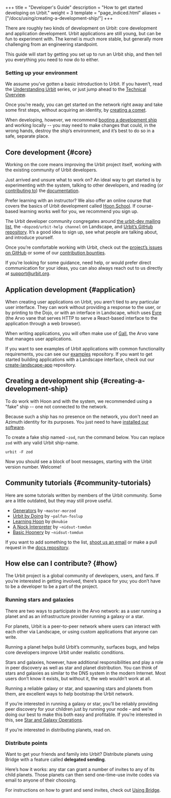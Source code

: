 +++
title = "Developer's Guide"
description = "How to get started developing on Urbit."
weight = 3
template = "page_indiced.html"
aliases = ["/docs/using/creating-a-development-ship/"]
+++

There are roughly two kinds of development on Urbit: core development and application development. Urbit applications are still young, but can be fun to experiment with. The kernel is much more stable, but generally more challenging from an engineering standpoint.

This guide will start by getting you set up to run an Urbit ship, and then tell you everything you need to now do to either.

### Setting up your environment

We assume you’ve gotten a basic introduction to Urbit. If you haven’t, read the [Understanding Urbit](@/understanding-urbit/_index.md) series, or just jump ahead to the [Technical Overview](@/understanding-urbit/technical-overview.md).

Once you’re ready, you can get started on the network right away and take some first steps, without acquiring an identity, by [creating a comet](@/using/operations/creating-a-comet.md).

When developing, however, we recommend [booting a development ship](#creating-a-development-ship) and working locally -- you may need to make changes that could, in the wrong hands, destroy the ship’s environment, and it’s best to do so in a safe, separate place.

## Core development {#core}

Working on the core means improving the Urbit project itself, working with the existing community of Urbit developers. 

Just arrived and unsure what to work on? An ideal way to get started is by experimenting with the system, talking to other developers, and reading (or [contributing to](https://github.com/urbit/docs)) the [documentation](/docs/).

Prefer learning with an instructor? We also offer an online course that covers the basics of Urbit development called [Hoon School](@/hoonschool.md). If course-based learning works well for you, we recommend you sign up.

The Urbit developer community congregates around [the urbit-dev mailing list](https://groups.google.com/a/urbit.org/forum/#!forum/dev), the `~dopzod/urbit-help channel` on Landscape, and [Urbit’s GitHub repository](https://github.com/urbit/urbit). It’s a good idea to sign up, see what people are talking about, and introduce yourself.

Once you’re comfortable working with Urbit, check out the [project’s issues on GitHub](https://github.com/urbit/urbit/issues) or some of our [contribution bounties](https://grants.urbit.org/).

If you’re looking for some guidance, need help, or would prefer direct communication for your ideas, you can also always reach out to us directly at [support@urbit.org](mailto:support@urbit.org).

## Application development {#application}

When creating user applications on Urbit, you aren’t tied to any particular user interface. They can work without providing a response to the user, or by printing to the Dojo, or with an interface in Landscape, which uses [Eyre](@/docs/tutorials/arvo/eyre.md) (the Arvo vane that serves HTTP to serve a React-based interface to the application through a web browser).

When writing applications, you will often make use of [Gall](@/docs/tutorials/hoon/gall.md), the Arvo vane that manages user applications.

If you want to see examples of Urbit applications with common functionality requirements, you can see our [examples](https://github.com/urbit/examples) repository. If you want to get started building applications with a Landscape interface, check out our [create-landscape-app](https://github.com/urbit/create-landscape-app) repository.


## Creating a development ship {#creating-a-development-ship}

To do work with Hoon and with the system, we recommended using a "fake" ship -- one not connected to the network.

Because such a ship has no presence on the network, you don't need an Azimuth identity for its purposes. You just need to have [installed our software](/using/install).

To create a fake ship named `~zod`, run the command below. You can replace `zod` with any valid Urbit ship-name.

```
urbit -F zod
```

Now you should see a block of boot messages, starting with the Urbit version number. Welcome!

## Community tutorials {#community-tutorials}

Here are some tutorials written by members of the Urbit community. Some are a little outdated, but they may still prove useful.

- [Generators](https://github.com/joemfb/mardev/tree/master/docs/gen) by `~master-morzod`
- [Urbit by Doing](https://github.com/Fang-/Urbit-By-Doing) by `~palfun-foslup`
- [Learning Hoon](https://github.com/knubie/learning-hoon) by `@knubie`
- [A Nock Interpreter](https://jtobin.io/nock) by `~nidsut-tomdun`
- [Basic Hoonery](https://jtobin.io/basic-hoonery) by `~nidsut-tomdun`

If you want to add something to the list, [shoot us an email](mailto:support@urbit.org) or make a pull request in the [docs repository](https://github.com/urbit/docs).

## How else can I contribute? {#how}

The Urbit project is a global community of developers, users, and fans. If you’re interested in getting involved, there’s space for you; you don’t have to be a developer to be a part of the project.

### Running stars and galaxies

There are two ways to participate in the Arvo network: as a user running a planet and as an infrastructure provider running a galaxy or a star.

For planets, Urbit is a peer-to-peer network where users can interact with each other via Landscape, or using custom applications that anyone can write.

Running a planet helps build Urbit’s community, surfaces bugs, and helps core developers improve Urbit under realistic conditions.

Stars and galaxies, however, have additional responsibilities and play a role in peer discovery as well as star and planet distribution. You can think of stars and galaxies as similar to the DNS system in the modern Internet. Most users don’t know it exists, but without it, the web wouldn’t work at all.

Running a reliable galaxy or star, and spawning stars and planets from them, are excellent ways to help bootstrap the Urbit network.

If you’re interested in running a galaxy or star, you’ll be reliably providing peer discovery for your children just by running your node – and we’re doing our best to make this both easy and profitable. If you’re interested in this, see [Star and Galaxy Operations](/using/operations/stars-and-galaxies.md).

If you’re interested in distributing planets, read on.

### Distribute points

Want to get your friends and family into Urbit? Distribute planets using Bridge with a feature called **delegated sending**.

Here’s how it works: any star can grant a number of invites to any of its child planets. Those planets can then send one-time-use invite codes via email to anyone of their choosing.

For instructions on how to grant and send invites, check out [Using Bridge](@/using/operations/using-bridge.md).